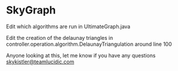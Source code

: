 # SkyGraph

Edit which algorithms are run in UltimateGraph.java

Edit the creation of the delaunay triangles in controller.operation.algorithm.DelaunayTriangulation around line 100

Anyone looking at this, let me know if you have any questions
skykistler@teamlucidic.com
